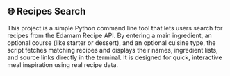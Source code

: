 ## 🌐 Recipes Search ##

This project is a simple Python command line tool that lets users search for recipes from the Edamam Recipe API. By entering a main ingredient, an optional course (like starter or dessert), and an optional cuisine type, the script fetches matching recipes and displays their names, ingredient lists, and source links directly in the terminal. It is designed for quick, interactive meal inspiration using real recipe data.

